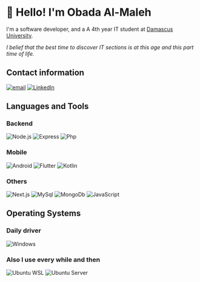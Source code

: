 # 👋 Hello! I'm Obada Al-Maleh

I'm a software developer, and a A 4th year IT student at [Damascus University](https://en.wikipedia.org/wiki/Damascus_University).

<i align="center"> I belief that the best time to discover IT sections is at this age and this part time of life.</i>

## Contact information

[![email][b-email]][l-email] 
[![LinkedIn][b-linkedin]][l-linkedin] 

[l-email]: mailto:obada.almaleh.engineer@gmail.com
[l-linkedin]: https://www.linkedin.com/in/obada-al-maleh/
[b-email]: https://img.shields.io/badge/email-ea4335.svg?style=for-the-badge&logo=gmail&logoColor=white
[b-linkedin]: https://img.shields.io/badge/linkedin-0a66c2.svg?style=for-the-badge&logo=linkedin&logoColor=white

## Languages and Tools

### Backend

![Node.js][b-nodejs] ![Express][b-express] ![Php][b-php] 

[b-nodejs]: https://img.shields.io/badge/nodejs-339933.svg?style=for-the-badge&logo=node.js&logoColor=black

[b-php]: https://img.shields.io/badge/php-777BB4.svg?style=for-the-badge&logo=php&logoColor=white

[b-express]: https://img.shields.io/badge/express-000000.svg?style=for-the-badge&logo=express&logoColor=white

### Mobile

![Android][b-android] ![Flutter][b-flutter] ![Kotlin][b-kotlin]

[b-android]: https://img.shields.io/badge/android-3DDC84.svg?style=for-the-badge&logo=android&logoColor=white

[b-flutter]: https://img.shields.io/badge/flutter-02569B.svg?style=for-the-badge&logo=flutter&logoColor=white

[b-kotlin]: https://img.shields.io/badge/kotlin-7F52FF.svg?style=for-the-badge&logo=kotlin&logoColor=white

### Others

![Next.js][b-nextjs] ![MySql][b-mysql] ![MongoDb][b-mongodb] ![JavaScript][b-javascript] 

[b-nextjs]: https://img.shields.io/badge/nextjs-000000.svg?style=for-the-badge&logo=next.js&logoColor=white

[b-mysql]: https://img.shields.io/badge/mysql-4479A1.svg?style=for-the-badge&logo=mysql&logoColor=white

[b-mongodb]: https://img.shields.io/badge/mongodb-47A248.svg?style=for-the-badge&logo=mongodb&logoColor=white

[b-javascript]: https://img.shields.io/badge/javascript-F7DF1E.svg?style=for-the-badge&logo=javascript&logoColor=black


## Operating Systems

### Daily driver

![Windows][b-windows]

### Also I use every while and then

![Ubuntu WSL][b-wsl] ![Ubuntu Server][b-ubuntu]

[b-windows]: https://img.shields.io/badge/windows-61dafb.svg?style=for-the-badge&logo=windows&logoColor=black
[b-wsl]: https://img.shields.io/badge/ubuntu%20wsl-d24413.svg?style=for-the-badge&logo=ubuntu&logoColor=white
[b-ubuntu]: https://img.shields.io/badge/ubuntu%20server-d24413.svg?style=for-the-badge&logo=ubuntu&logoColor=white
[b-raspberry]: https://img.shields.io/badge/raspberry%20pi%20os-bd053a.svg?style=for-the-badge&logo=raspberry-pi&logoColor=white
